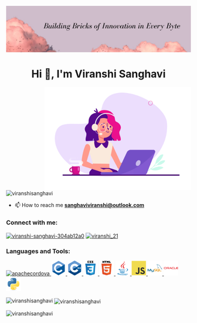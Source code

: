 ![logo](https://github.com/ViranshiSanghavi/ViranshiSanghavi/blob/main/Banner.jpg)
<h1 align="center">Hi 👋, I'm Viranshi Sanghavi</h1>
<img align="right" alt="Coding" width="400" src="https://github.com/ViranshiSanghavi/ViranshiSanghavi/blob/main/Github%20img.gif">

<p align="left"> <img src="https://komarev.com/ghpvc/?username=viranshisanghavi&label=Profile%20views&color=0e75b6&style=flat" alt="viranshisanghavi" /> </p>


- 📫 How to reach me **sanghaviviranshi@outlook.com**

<h3 align="left">Connect with me:</h3>
<p align="left">
<a href="https://linkedin.com/in/viranshi-sanghavi-304ab12a0" target="blank"><img align="center" src="https://raw.githubusercontent.com/rahuldkjain/github-profile-readme-generator/master/src/images/icons/Social/linked-in-alt.svg" alt="viranshi-sanghavi-304ab12a0" height="30" width="40" /></a>
<a href="https://instagram.com/viranshi_21" target="blank"><img align="center" src="https://raw.githubusercontent.com/rahuldkjain/github-profile-readme-generator/master/src/images/icons/Social/instagram.svg" alt="viranshi_21" height="30" width="40" /></a>
</p>

<h3 align="left">Languages and Tools:</h3>
<p align="left"> <a href="https://cordova.apache.org/" target="_blank" rel="noreferrer"> <img src="https://www.vectorlogo.zone/logos/apache_cordova/apache_cordova-icon.svg" alt="apachecordova" width="40" height="40"/> </a> <a href="https://www.cprogramming.com/" target="_blank" rel="noreferrer"> <img src="https://raw.githubusercontent.com/devicons/devicon/master/icons/c/c-original.svg" alt="c" width="40" height="40"/> </a> <a href="https://www.w3schools.com/cpp/" target="_blank" rel="noreferrer"> <img src="https://raw.githubusercontent.com/devicons/devicon/master/icons/cplusplus/cplusplus-original.svg" alt="cplusplus" width="40" height="40"/> </a> <a href="https://www.w3schools.com/css/" target="_blank" rel="noreferrer"> <img src="https://raw.githubusercontent.com/devicons/devicon/master/icons/css3/css3-original-wordmark.svg" alt="css3" width="40" height="40"/> </a> <a href="https://www.w3.org/html/" target="_blank" rel="noreferrer"> <img src="https://raw.githubusercontent.com/devicons/devicon/master/icons/html5/html5-original-wordmark.svg" alt="html5" width="40" height="40"/> </a> <a href="https://www.java.com" target="_blank" rel="noreferrer"> <img src="https://raw.githubusercontent.com/devicons/devicon/master/icons/java/java-original.svg" alt="java" width="40" height="40"/> </a> <a href="https://developer.mozilla.org/en-US/docs/Web/JavaScript" target="_blank" rel="noreferrer"> <img src="https://raw.githubusercontent.com/devicons/devicon/master/icons/javascript/javascript-original.svg" alt="javascript" width="40" height="40"/> </a> <a href="https://www.mysql.com/" target="_blank" rel="noreferrer"> <img src="https://raw.githubusercontent.com/devicons/devicon/master/icons/mysql/mysql-original-wordmark.svg" alt="mysql" width="40" height="40"/> </a> <a href="https://www.oracle.com/" target="_blank" rel="noreferrer"> <img src="https://raw.githubusercontent.com/devicons/devicon/master/icons/oracle/oracle-original.svg" alt="oracle" width="40" height="40"/> </a> <a href="https://www.python.org" target="_blank" rel="noreferrer"> <img src="https://raw.githubusercontent.com/devicons/devicon/master/icons/python/python-original.svg" alt="python" width="40" height="40"/> </a> </p>

<p><img align="left" src="https://github-readme-stats.vercel.app/api/top-langs?username=viranshisanghavi&show_icons=true&locale=en&layout=compact" alt="viranshisanghavi" /></p>

<p>&nbsp;<img align="center" src="https://github-readme-stats.vercel.app/api?username=viranshisanghavi&show_icons=true&locale=en" alt="viranshisanghavi" /></p>

<p><img align="center" src="https://github-readme-streak-stats.herokuapp.com/?user=viranshisanghavi&" alt="viranshisanghavi" /></p>
